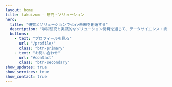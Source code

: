 ```yaml
---
layout: home
title: takuizum - 研究・ソリューション
hero:
  title: "研究とソリューションで<br>未来を創造する"
  description: "学術研究と実践的なソリューション開発を通じて、データサイエンス・統計学・プログラミングの分野で価値を創出しています。"
  buttons:
    - text: "プロフィールを見る"
      url: "/profile/"
      class: "btn-primary"
    - text: "お問い合わせ"
      url: "#contact"
      class: "btn-secondary"
show_updates: true
show_services: true
show_contact: true
---
```

